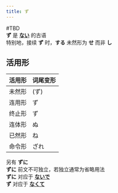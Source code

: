 ```yaml
---
title: ず
---
```

 #TBD  
**ず** 是 [**ない**](ない.md) 的古语  
特别地，接续 **ず** 时，**する** 未然形为 **せ** 而非 **し**  

## 活用形

| 活用形 | 词尾变形 |
| --- | ---- |
| 未然形 | (ず)  |
| 连用形 | ず    |
| 终止形 | ず    |
| 连体形 | ぬ    |
| 已然形 | ね    |
| 命令形 | ざれ   |

另有 **ずに**  
**ずに** 前文不可独立，若独立通常为省略用法  
**ずに** 对应于 [**ないで**](ない.md#ないで%20与%20なくて)  
**ず** 对应于 [**なくて**](ない.md#ないで%20与%20なくて)  

